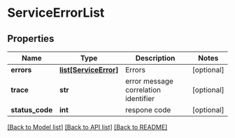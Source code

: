 # ServiceErrorList

## Properties
Name | Type | Description | Notes
------------ | ------------- | ------------- | -------------
**errors** | [**list[ServiceError]**](ServiceError.md) | Errors | [optional] 
**trace** | **str** | error message correlation identifier | [optional] 
**status_code** | **int** | respone code | [optional] 

[[Back to Model list]](../README.md#documentation-for-models) [[Back to API list]](../README.md#documentation-for-api-endpoints) [[Back to README]](../README.md)

